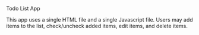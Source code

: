 Todo List App

This app uses a single HTML file and a single Javascript file.  Users may add items to the list, check/uncheck added items, edit items, and delete items.